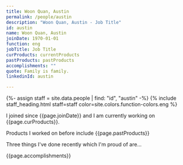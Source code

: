 ```yaml
---
title: Woon Quan, Austin
permalink: /people/austin
description: "Woon Quan, Austin - Job Title"
id: austin
name: Woon Quan, Austin
joinDate: 1970-01-01
function: eng
jobTitle: Job Title
curProducts: currentProducts
pastProducts: pastProducts
accomplishments: ""
quote: Family is family.
linkedinId: austin

---
```


{%- assign staff = site.data.people | find: "id", "austin" -%}
{% include staff_heading.html staff=staff color=site.colors.function-colors.eng %}

<p>I joined since {{page.joinDate}} and I am currently working on {{page.curProducts}}.</p>

<p>Products I worked on before include {{page.pastProducts}}</p>

<p>Three things I've done recently which I'm proud of are...</p>
{{page.accomplishments}}
